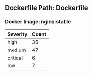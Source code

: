 ## Dockerfile Path: Dockerfile

### Docker Image: nginx:stable
| Severity | Count |
|----------|-------|
| high | 35 |
| medium | 47 |
| critical | 6 |
| low | 7 |